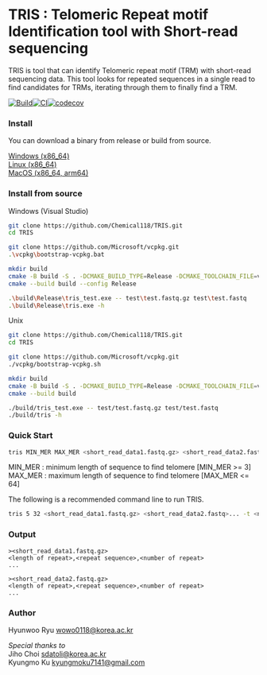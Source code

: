 TRIS : Telomeric Repeat motif Identification tool with Short-read sequencing
================
TRIS is tool that can identify Telomeric repeat motif (TRM) with short-read sequencing data. This tool looks for repeated sequences in a single read to find candidates for TRMs, iterating through them to finally find a TRM.

[![Build](https://github.com/Chemical118/TRIS/actions/workflows/build.yaml/badge.svg)](https://github.com/Chemical118/TRIS/actions/workflows/build.yaml)[![CI](https://github.com/Chemical118/TRIS/actions/workflows/ci.yaml/badge.svg)](https://github.com/Chemical118/TRIS/actions/workflows/ci.yaml)[![codecov](https://codecov.io/gh/Chemical118/TRIS/graph/badge.svg?token=WRDCVZUAWH)](https://codecov.io/gh/Chemical118/TRIS)

### Install
You can download a binary from release or build from source.

[Windows (x86_64)](https://github.com/Chemical118/TRIS/releases/latest/download/tris-windows-x86_64.tar.gz)  
[Linux (x86_64)](https://github.com/Chemical118/TRIS/releases/latest/download/tris-linux-x86_64.tar.gz)  
[MacOS (x86_64, arm64)](https://github.com/Chemical118/TRIS/releases/latest/download/tris-macos-universal.tar.gz)  

### Install from source
Windows (Visual Studio)
```sh
git clone https://github.com/Chemical118/TRIS.git
cd TRIS

git clone https://github.com/Microsoft/vcpkg.git
.\vcpkg\bootstrap-vcpkg.bat

mkdir build
cmake -B build -S . -DCMAKE_BUILD_TYPE=Release -DCMAKE_TOOLCHAIN_FILE=vcpkg\scripts\buildsystems\vcpkg.cmake
cmake --build build --config Release

.\build\Release\tris_test.exe -- test\test.fastq.gz test\test.fastq
.\build\Release\tris.exe -h
```

Unix
```sh
git clone https://github.com/Chemical118/TRIS.git
cd TRIS

git clone https://github.com/Microsoft/vcpkg.git
./vcpkg/bootstrap-vcpkg.sh

mkdir build
cmake -B build -S . -DCMAKE_BUILD_TYPE=Release -DCMAKE_TOOLCHAIN_FILE=vcpkg/scripts/buildsystems/vcpkg.cmake
cmake --build build

./build/tris_test.exe -- test/test.fastq.gz test/test.fastq
./build/tris -h
```

### Quick Start
```sh
tris MIN_MER MAX_MER <short_read_data1.fastq.gz> <short_read_data2.fastq>... -t <number of threads> 
```
MIN_MER : minimum length of sequence to find telomere [MIN_MER >= 3]  
MAX_MER : maximum length of sequence to find telomere [MAX_MER <= 64]  

The following is a recommended command line to run TRIS.
```sh
tris 5 32 <short_read_data1.fastq.gz> <short_read_data2.fastq>... -t <number of threads> 
```

### Output
```
><short_read_data1.fastq.gz>
<length of repeat>,<repeat sequence>,<number of repeat>
...

><short_read_data2.fastq.gz>
<length of repeat>,<repeat sequence>,<number of repeat>
...
```

### Author
Hyunwoo Ryu <wowo0118@korea.ac.kr>

*Special thanks to*  
Jiho Choi <sdatoli@korea.ac.kr>  
Kyungmo Ku <kyungmoku7141@gmail.com>